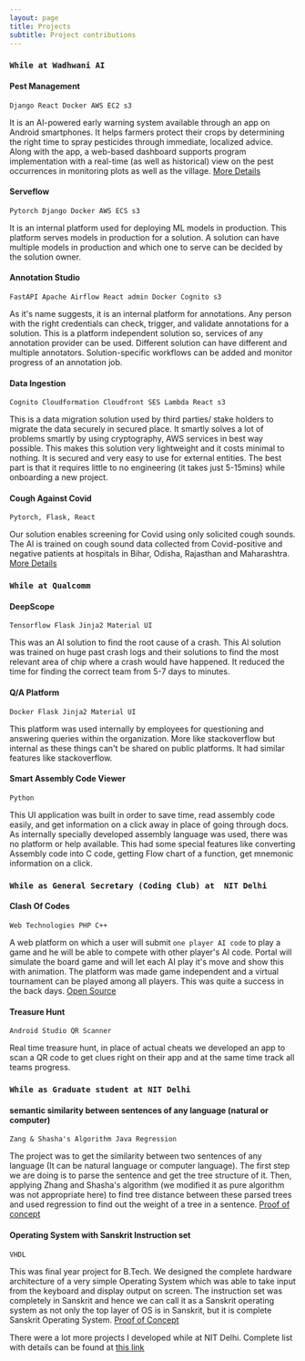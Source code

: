 ```yaml
---
layout: page
title: Projects
subtitle: Project contributions
---
```

### `While at Wadhwani AI`


#### Pest Management

`Django React Docker AWS EC2 s3`

It is an AI-powered early warning system available through an app on Android smartphones. It helps farmers protect their crops by determining the right time to spray pesticides through immediate, localized advice. 
Along with the app, a web-based dashboard supports program implementation with a real-time (as well as historical) view on the pest occurrences in monitoring plots as well as the village.
[More Details](https://www.wadhwaniai.org/programs/pest-management/pest-management-ai-solution/)

#### Serveflow
`Pytorch Django Docker AWS ECS s3`

It is an internal platform used for deploying ML models in production. This platform serves models in production for a solution. A solution can have multiple models in production and which one to serve can be decided by the solution owner.

#### Annotation Studio
`FastAPI Apache Airflow React admin Docker Cognito s3`

As it's name suggests, it is an internal platform for annotations. Any person with the right credentials can check, trigger, and validate annotations for a solution. 
This is a platform independent solution so, services of any annotation provider can be used. 
Different solution can have different and multiple annotators. Solution-specific workflows can be added and monitor progress of an annotation job.

#### Data Ingestion
`Cognito Cloudformation Cloudfront SES Lambda React s3`

This is a data migration solution used by third parties/ stake holders to migrate the data securely in secured place. 
It smartly solves a lot of problems smartly by using cryptography, AWS services in best way possible. This makes this solution very lightweight and it costs minimal to nothing.
It is secured and very easy to use for external entities. The best part is that it requires little to no engineering (it takes just 5-15mins) while onboarding a new project.

#### Cough Against Covid
`Pytorch, Flask, React`

Our solution enables screening for Covid using only solicited cough sounds. The AI is trained on cough sound data collected from Covid-positive and negative patients at hospitals in Bihar, Odisha, Rajasthan and Maharashtra. [More Details](https://www.wadhwaniai.org/programs/cough-against-covid/cough-against-covid-ai-solution/)

### `While at Qualcomm`

#### DeepScope 
`Tensorflow Flask Jinja2 Material UI`

This was an AI solution to find the root cause of a crash. This AI solution was trained on huge past crash logs and their solutions to find the most relevant area of chip where a crash would have happened. It reduced the time for finding the correct team from 5-7 days to minutes.

#### Q/A Platform
`Docker Flask Jinja2 Material UI`

This platform was used internally by employees for questioning and answering queries within the organization. More like stackoverflow but internal as these things can't be shared on public platforms. It had similar features like stackoverflow.

#### Smart Assembly Code Viewer
`Python`

This UI application was built in order to save time, read assembly code easily, and get information on a click away in place of going through docs.
As internally specially developed assembly language was used, there was no platform or help available. This had some special features like converting Assembly code into C code, getting Flow chart of a function, get mnemonic information on a click.

### `While as General Secretary (Coding Club) at  NIT Delhi` 

#### Clash Of Codes
`Web Technologies PHP C++`

A web platform on which a user will submit `one player AI code` to play a game and he will be able to compete with other player's AI code. Portal will simulate the board game and will let each AI play it's move and show this with animation.
The platform was made game independent and a virtual tournament can be played among all players. This was quite a success in the back days. [Open Source](https://github.com/AMGIRI-1996/Clash-Of-Codes) 

#### Treasure Hunt 
`Android Studio QR Scanner`

Real time treasure hunt, in place of actual cheats we developed an app to scan a QR code to get clues right on their app and at the same time track all teams progress.

### `While as Graduate student at NIT Delhi`

#### semantic similarity between sentences of any language (natural or computer)
`Zang & Shasha's Algorithm Java Regression`


The project was to get the similarity between two sentences of any language (It can be natural language or computer language).
The first step we are doing is to parse the sentence and get the tree structure of it. Then, applying Zhang and Shasha's algorithm (we modified it as pure algorithm was not appropriate here) to find tree distance between these parsed trees and used regression to find out the weight of a tree in a sentence. [Proof of concept](https://github.com/AMGIRI-1996/ZangShasha)

#### Operating System with Sanskrit Instruction set
`VHDL`

This was final year project for B.Tech. We designed the complete hardware architecture of a very simple Operating System which was able to take input from the keyboard and display output on screen.
The instruction set was completely in Sanskrit and hence we can call it as a Sanskrit operating system as not only the top layer of OS is in Sanskrit, but it is complete Sanskrit Operating System. [Proof of Concept](https://github.com/dCodersNITD/SanskritOS)


There were a lot more projects I developed while at NIT Delhi. Complete list with details can be found at [this link](https://www.linkedin.com/in/anurag-giri/details/projects/)
